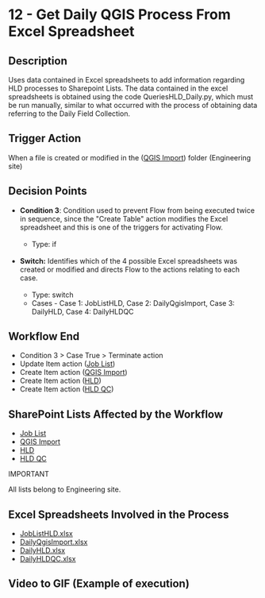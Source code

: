 # 12 - Get Daily QGIS Process From Excel Spreadsheet

## Description
Uses data contained in Excel spreadsheets to add information regarding HLD processes to Sharepoint Lists. The data contained in the excel spreadsheets is obtained using the code QueriesHLD_Daily.py, which must be run manually, similar to what occurred with the process of obtaining data referring to the Daily Field Collection.

## Trigger Action
When a file is created or modified in the (<a href="https://vistacaretech.sharepoint.com/:f:/s/engineering/ElFRUrUbNuZAjkyo3kK-Lj4BtqGnchckDbE6-8GuURn-2w?e=M0bUCC" target="_blank">QGIS Import</a>) folder (Engineering site)

## Decision Points
* **Condition 3**: Condition used to prevent Flow from being executed twice in sequence, since the "Create Table" action modifies the Excel spreadsheet and this is one of the triggers for activating Flow.
<br></br>
    * Type: if
<br></br>
* **Switch:** Identifies which of the 4 possible Excel spreadsheets was created or modified and directs Flow to the actions relating to each case.
<br></br>
    * Type: switch
    * Cases - Case 1: JobListHLD, Case 2: DailyQgisImport, Case 3: DailyHLD, Case 4: DailyHLDQC

## Workflow End
* Condition 3 > Case True > Terminate action
* Update Item action (<a href="https://vistacaretech.sharepoint.com/sites/engineering/Lists/Job%20List/AllItems.aspx" target="_blank">Job List</a>)
* Create Item action (<a href="https://vistacaretech.sharepoint.com/sites/engineering/Lists/QGIS%20Import/AllItems.aspx" target="_blank">QGIS Import</a>)
* Create Item action (<a href="https://vistacaretech.sharepoint.com/sites/engineering/Lists/HLD/AllItems.aspx" target="_blank">HLD</a>)
* Create Item action (<a href="https://vistacaretech.sharepoint.com/sites/engineering/Lists/HLD%20QC/AllItems.aspx" target="_blank">HLD QC</a>)

## SharePoint Lists Affected by the Workflow
* <a href="https://vistacaretech.sharepoint.com/sites/engineering/Lists/Job%20List/AllItems.aspx" target="_blank">Job List</a>
* <a href="https://vistacaretech.sharepoint.com/sites/engineering/Lists/QGIS%20Import/AllItems.aspx" target="_blank">QGIS Import</a>
* <a href="https://vistacaretech.sharepoint.com/sites/engineering/Lists/HLD/AllItems.aspx" target="_blank">HLD</a>
* <a href="https://vistacaretech.sharepoint.com/sites/engineering/Lists/HLD%20QC/AllItems.aspx" target="_blank">HLD QC</a>

<div class="note">
<p class="admonition-title">IMPORTANT</p>
<p>All lists belong to Engineering site.</p>
</div>

## Excel Spreadsheets Involved in the Process
* <a href="https://vistacaretech.sharepoint.com/:x:/s/engineering/EavIAQHk8lVCp_eCj_eZhXMBlZWXHnbXwpsJ8NVPu-1wKA?e=uSqAw0" target="_blank">JobListHLD.xlsx</a>
* <a href="https://vistacaretech.sharepoint.com/:x:/s/engineering/ESadELGi-_lMgRxLt0LZG6IBBPs9nmuztFjFL9xAbNuFyA?e=ZVSv0h" target="_blank">DailyQgisImport.xlsx</a>
* <a href="https://vistacaretech.sharepoint.com/:x:/s/engineering/EYj9SwCVdHhIv3rZjQQXnxgB_Rsc3-7IgdEpJZRSVI-99g?e=1e9RrU" target="_blank">DailyHLD.xlsx</a>
* <a href="https://vistacaretech.sharepoint.com/:x:/s/engineering/EdqvLrhXdCZPutcLHu9g4KMBZ1jeqKZErf8Ov486PyKOSw?e=J8HXiU" target="_blank">DailyHLDQC.xlsx</a>

## Video to GIF (Example of execution)